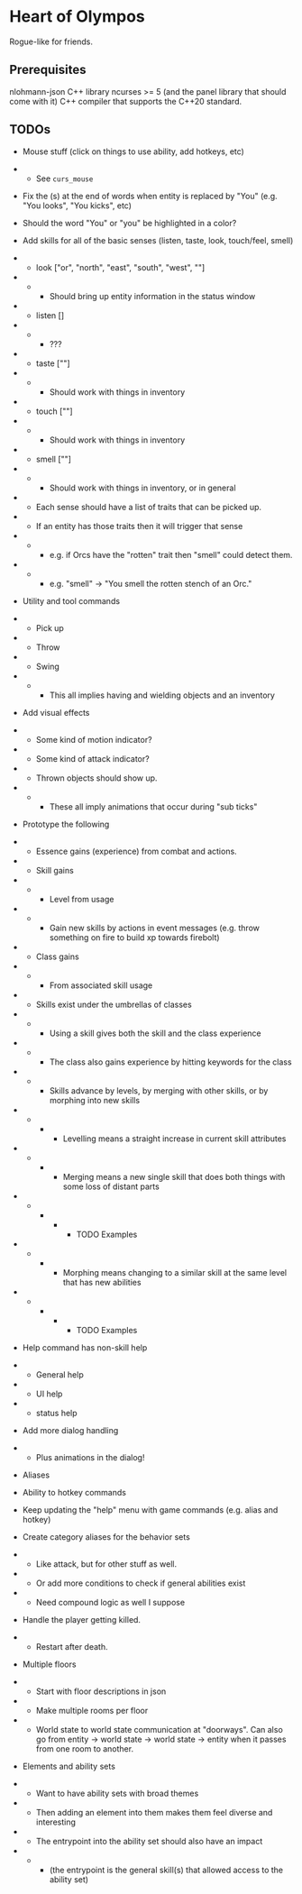 # Heart of Olympos
Rogue-like for friends.


## Prerequisites
nlohmann-json C++ library
ncurses >= 5 (and the panel library that should come with it)
C++ compiler that supports the C++20 standard.

## TODOs

* Mouse stuff (click on things to use ability, add hotkeys, etc)
* * See `curs_mouse`
* Fix the (s) at the end of words when entity is replaced by "You" (e.g. "You looks", "You kicks", etc)
* Should the word "You" or "you" be highlighted in a color?
* Add skills for all of the basic senses (listen, taste, look, touch/feel, smell)
* * look ["or", "north", "east", "south", "west", "<target>"]
* * * Should bring up entity information in the status window
* * listen []
* * * ???
* * taste ["<target>"]
* * * Should work with things in inventory
* * touch ["<target>"]
* * * Should work with things in inventory
* * smell ["<target>"]
* * * Should work with things in inventory, or in general
* * Each sense should have a list of traits that can be picked up.
* * If an entity has those traits then it will trigger that sense
* * * e.g. if Orcs have the "rotten" trait then "smell" could detect them.
* * * e.g. "smell" -> "You smell the rotten stench of an Orc."
* Utility and tool commands
* * Pick up
* * Throw
* * Swing
* * * This all implies having and wielding objects and an inventory
* Add visual effects
* * Some kind of motion indicator?
* * Some kind of attack indicator?
* * Thrown objects should show up.
* * * These all imply animations that occur during "sub ticks"
* Prototype the following
* * Essence gains (experience) from combat and actions.
* * Skill gains
* * * Level from usage
* * * Gain new skills by actions in event messages (e.g. throw something on fire to build xp towards
      firebolt)
* * Class gains
* * * From associated skill usage
* * Skills exist under the umbrellas of classes
* * * Using a skill gives both the skill and the class experience
* * * The class also gains experience by hitting keywords for the class
* * * Skills advance by levels, by merging with other skills, or by morphing into new skills
* * * * Levelling means a straight increase in current skill attributes
* * * * Merging means a new single skill that does both things with some loss of distant parts
* * * * * TODO Examples
* * * * Morphing means changing to a similar skill at the same level that has new abilities
* * * * * TODO Examples
* Help command has non-skill help
* * General help
* * UI help
* * status help
* Add more dialog handling
* * Plus animations in the dialog!
* Aliases
* Ability to hotkey commands
* Keep updating the "help" menu with game commands (e.g. alias and hotkey)
* Create category aliases for the behavior sets
* * Like attack, but for other stuff as well.
* * Or add more conditions to check if general abilities exist
* * Need compound logic as well I suppose
* Handle the player getting killed.
* * Restart after death.
* Multiple floors
* * Start with floor descriptions in json
* * Make multiple rooms per floor
* * World state to world state communication at "doorways". Can also go from entity -> world state -> world state ->
entity when it passes from one room to another.

* Elements and ability sets
* * Want to have ability sets with broad themes
* * Then adding an element into them makes them feel diverse and interesting
* * The entrypoint into the ability set should also have an impact
* * * (the entrypoint is the general skill(s) that allowed access to the ability set)
